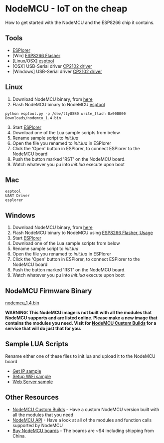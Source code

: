 # NodeMCU - IoT on the cheap
How to get started with the NodeMCU and the ESP8266 chip it contains.

## Tools
 * [ESPlorer](http://i1.wp.com/esp8266.ru/images/download.gif?zoom=1.5&w=625)
 * [Win] [ESP8266 Flasher](https://github.com/nodemcu/nodemcu-flasher/blob/master/Win32/Release/ESP8266Flasher.exe)
 * [Linux/OSX] [esptool](https://github.com/themadinventor/esptool)
 * [OSX] USB-Serial driver [CP2102 driver](https://www.silabs.com/Support%20Documents/Software/Mac_OSX_VCP_Driver.zip)
 * [Windows] USB-Serial driver [CP2102 driver](https://www.silabs.com/Support%20Documents/Software/CP210x_VCP_Windows.zip)

## Linux

  1. Download NodeMCU binary, from [here](https://github.com/xil-se/nodemcu_iot_on_the_cheap/raw/master/nodemcu_1.4.bin)
  2. Flash NodeMCU binary to NodeMCU [esptool](https://github.com/themadinventor/esptool)

    python esptool.py -p /dev/ttyUSB0 write_flash 0x000000 Downloads/nodemcu_1.4.bin

  3. Start [ESPlorer](http://i1.wp.com/esp8266.ru/images/download.gif?zoom=1.5&w=625)
  4. Download one of the Lua sample scripts from below
  5. Rename sample script to _init.lua_
  6. Open the file you renamed to _init.lua_ in ESPlorer
  7. Click the 'Open' button in ESPlorer, to connect ESPlorer to the NodeMCU board
  8. Push the button marked 'RST' on the NodeMCU board.
  9. Watch whatever you pu into _init.lua_ execute upon boot


## Mac

    esptool
    UART Driver
    esplorer 

## Windows

  1. Download NodeMCU binary, from [here](https://github.com/xil-se/nodemcu_iot_on_the_cheap/raw/master/nodemcu_1.4.bin)
  2. Flash NodeMCU binary to NodeMCU using [ESP8266 Flasher, Usage](https://github.com/nodemcu/nodemcu-flasher)
  3. Start [ESPlorer](http://i1.wp.com/esp8266.ru/images/download.gif?zoom=1.5&w=625)
  4. Download one of the Lua sample scripts from below
  5. Rename sample script to _init.lua_
  6. Open the file you renamed to _init.lua_ in ESPlorer
  7. Click the 'Open' button in ESPlorer, to connect ESPlorer to the NodeMCU board
  8. Push the button marked 'RST' on the NodeMCU board.
  9. Watch whatever you pu into _init.lua_ execute upon boot




## NodeMCU Firmware Binary

[nodemcu_1.4.bin](https://github.com/xil-se/nodemcu_iot_on_the_cheap/raw/master/nodemcu_1.4.bin)

**WARNING: This NodeMCU image is not built with all the modules that NodeMCU supports and are listed online. Please make a new image that contains the modules you need. Visit for [NodeMCU Custom Builds](http://frightanic.com/nodemcu-custom-build/) for a service that will do just that for you.**


## Sample LUA Scripts
Rename either one of these files to init.lua and upload it to the NodeMCU board

 * [Get IP sample](https://raw.githubusercontent.com/xil-se/nodemcu_iot_on_the_cheap/master/get_ip.lua)
 * [Setup WiFi sample](https://raw.githubusercontent.com/xil-se/nodemcu_iot_on_the_cheap/master/setup_wifi.lua)
 * [Web Server sample](https://raw.githubusercontent.com/xil-se/nodemcu_iot_on_the_cheap/master/webserver.lua)


## Other Resources

 * [NodeMCU Custom Builds](http://frightanic.com/nodemcu-custom-build/) - Have a custom NodeMCU version built with all the modules that you need
 * [NodeMCU API](https://github.com/nodemcu/nodemcu-firmware/wiki/nodemcu_api_en) - Have a look at all of the modules and function calls supported by NodeMCU
 * [Buy NodeMCU boards](http://www.aliexpress.com/item/New-Wireless-module-NodeMcu-Lua-WIFI-Internet-of-Things-development-board-based-ESP8266-with-pcb-Antenna/32299982691.html?ws_ab_test=searchweb201556_6,searchweb201644_1_79_78_77_82_80_62_81,searchweb201560_4) - The boards are ~$4 including shipping from China. 
